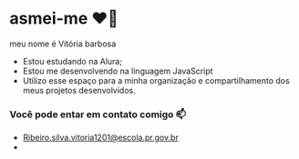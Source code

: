 # asmei-me ❤️‍🔥 

meu nome é Vitória barbosa 

- Estou estudando na Alura;
- Estou me desenvolvendo na linguagem JavaScript
- Utilizo esse espaço para a minha organização e compartilhamento dos meus projetos desenvolvidos. 

### Você pode entar em contato comigo 📫

- Ribeiro.silva.vitoria1201@escola.pr.gov.br
- 
